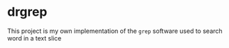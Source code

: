 # drgrep

This project is my own implementation of the `grep` software used to search word in a text slice
